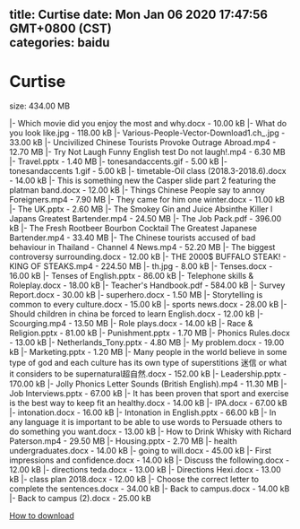 
title: Curtise
date: Mon Jan 06 2020 17:47:56 GMT+0800 (CST)    
categories: baidu
---

# Curtise
size: 434.00 MB
 
 
|- Which movie did you enjoy the most and why.docx - 10.00 kB
|- What do you look like.jpg - 118.00 kB
|- Various-People-Vector-Download1.ch_.jpg - 33.00 kB
|- Uncivilized Chinese Tourists Provoke Outrage Abroad.mp4 - 12.70 MB
|- Try Not Laugh Funny English test   Do not laugh!.mp4 - 6.30 MB
|- Travel.pptx - 1.40 MB
|- tonesandaccents.gif - 5.00 kB
|- tonesandaccents 1.gif - 5.00 kB
|- timetable-Oil class (2018.3-2018.6).docx - 14.00 kB
|- This is something new the Casper slide part 2 featuring the platman band.docx - 12.00 kB
|- Things Chinese People say to annoy Foreigners.mp4 - 7.90 MB
|- They came for him one winter.docx - 11.00 kB
|- The UK.pptx - 2.60 MB
|- The Smokey Gin and Juice Absinthe Killer l  Japans Greatest Bartender.mp4 - 24.50 MB
|- The Job Pack.pdf - 396.00 kB
|- The Fresh Rootbeer Bourbon Cocktail  The Greatest Japanese Bartender.mp4 - 33.40 MB
|- The Chinese tourists accused of bad behaviour in Thailand - Channel 4 News.mp4 - 52.20 MB
|- The biggest controversy surrounding.docx - 12.00 kB
|- THE 2000$ BUFFALO STEAK! - KING OF STEAKS.mp4 - 224.50 MB
|- th.jpg - 8.00 kB
|- Tenses.docx - 16.00 kB
|- Tenses of English.pptx - 86.00 kB
|- Telephone skills & Roleplay.docx - 18.00 kB
|- Teacher's Handbook.pdf - 584.00 kB
|- Survey Report.docx - 30.00 kB
|- superhero.docx - 1.50 MB
|- Storytelling is common to every culture.docx - 15.00 kB
|- sports news.docx - 28.00 kB
|- Should children in china be forced to learn English.docx - 12.00 kB
|- Scourging.mp4 - 13.50 MB
|- Role plays.docx - 14.00 kB
|- Race & Religion.pptx - 81.00 kB
|- Punishment.pptx - 1.70 MB
|- Phonics Rules.docx - 13.00 kB
|- Netherlands_Tony.pptx - 4.80 MB
|- My problem.docx - 19.00 kB
|- Marketing.pptx - 1.20 MB
|- Many people in the world believe in some type of god and each culture has its own type of superstitions 迷信 or what it considers to be supernatural超自然.docx - 152.00 kB
|- Leadership.pptx - 170.00 kB
|- Jolly Phonics Letter Sounds (British English).mp4 - 11.30 MB
|- Job Interviews.pptx - 67.00 kB
|- It has been proven that sport and exercise is the best way to keep fit an healthy.docx - 14.00 kB
|- IPA.docx - 67.00 kB
|- intonation.docx - 16.00 kB
|- Intonation in English.pptx - 66.00 kB
|- In any language it is important to be able to use words to Persuade others to do something you want.docx - 13.00 kB
|- How to Drink Whisky with Richard Paterson.mp4 - 29.50 MB
|- Housing.pptx - 2.70 MB
|- health undergraduates.docx - 14.00 kB
|- going to will.docx - 45.00 kB
|- First impressions and confidence.docx - 14.00 kB
|- Discuss the following.docx - 12.00 kB
|- directions teda.docx - 13.00 kB
|- Directions Hexi.docx - 13.00 kB
|- class plan 2018.docx - 12.00 kB
|- Choose the correct letter to complete the sentences.docx - 34.00 kB
|- Back to campus.docx - 14.00 kB
|- Back to campus (2).docx - 25.00 kB

[How to download](https://bpcam.bemobtrk.com/go/2ceec3aa-1ca2-46d6-b9ff-aaa5c184517c?jno=567)